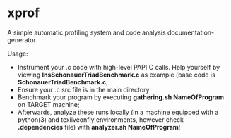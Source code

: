 # xprof
A simple automatic profiling system and code analysis documentation-generator

Usage:

- Instrument your .c code with high-level PAPI C calls. Help yourself by viewing <b>InsSchonauerTriadBenchmark.c</b> as example (base code is <b>SchonauerTriadBenchmark.c</b>;
- Ensure your .c src file is in the main directory
- Benchmark your program by executing <b>gathering.sh NameOfProgram</b> on TARGET machine;
- Afterwards, analyze these runs locally (in a machine equipped with a python(3) and texliveonfly environments, however check <b>.dependencies</b> file) with <b>analyzer.sh NameOfProgram</b>!
